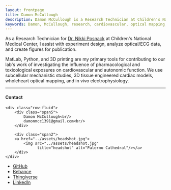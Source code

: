 ```yaml
---
layout: frontpage
title: Damon McCullough
description: Damon McCullough is a Research Technician at Children's National Medical Center
keywords: Damon, McCullough, research, cardiovascular, optical mapping, electrophysiology, 3D printing, Python, MatLab
---
```


As a Research Technician for [Dr. Nikki Posnack](https://childrensnational.org/research-and-education/sheikh-zayed/research-laboratories/nikki-posnack/research) at Children's National Medical Center, I assist with experiment design, analyze optical/ECG data, and create figures for publication.

MatLab, Python, and 3D printing are my primary tools for contributing to our lab's work of investigating the influence of pharmacological and toxicological exposures on cardiovascular and autonomic function. We use subcellular mechanistic studies, 3D tissue engineered cardiac models, wholeheart optical mapping, and in vivo electrophysiology.

<!-- His research interests include analyzing the effectiveness of treat-based incentives such as recycling and getting the mail, as well as designing new methods to protect humans from the adverse effects of rolling trash receptacles. -->

<!-- [curriculum vitae ![CV as pdf]({{ BASE_PATH }}/pages/icons16/pdf-icon.png)]({{ BASE_PATH }}/assets/CV.pdf)<br/> -->
---


<div class="container">
<h4><a name="contact"></a>Contact</h4>

    <div class="row-fluid">
        <div class="span5">
            Damon McCullough<br/>
            damonmcc1391@gmail.com<br/>
        </div>

        <div class="span2">
        <a href="../assets/headshot.jpg">
            <img src="../assets/headshot.jpg"
                  title="headshot" alt="Palermo Cathedral"/></a>
        </div>
    </div>
</div>

<div class="navbar">
  <div class="navbar-inner">
      <ul class="nav">
          <li><a href="https://github.com/damonmcc">GitHub</a></li>
          <li><a href="https://www.behance.net/damonmcc13a993">Behance</a></li>
          <li><a href="https://www.thingiverse.com/fake_tissues/">Thingiverse</a></li>
          <li><a href="https://www.linkedin.com/in/damonmcc/">LinkedIn</a></li>
      </ul>
  </div>
</div>